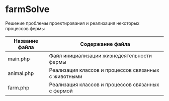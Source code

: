 # farmSolve
Решение проблемы проектирования и реализация некоторых процессов фермы

Название файла  | Содержание файла
----------------|----------------------
main.php        | Файл инициализации жизнедеятельности фермы
animal.php      | Реализация классов и процессов связанных с животными
farm.php        | Реализация классов и процессов связанных с фермой
